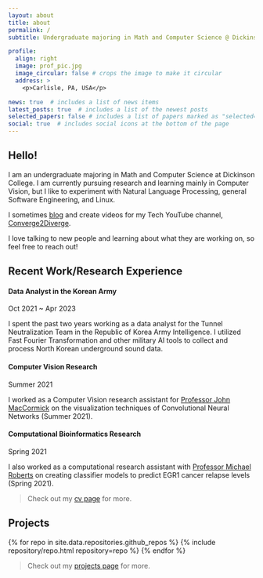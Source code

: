 ```yaml
---
layout: about
title: about
permalink: /
subtitle: Undergraduate majoring in Math and Computer Science @ Dickinson College.

profile:
  align: right
  image: prof_pic.jpg
  image_circular: false # crops the image to make it circular
  address: >
    <p>Carlisle, PA, USA</p>

news: true  # includes a list of news items
latest_posts: true  # includes a list of the newest posts
selected_papers: false # includes a list of papers marked as "selected={true}"
social: true  # includes social icons at the bottom of the page
---
```

## Hello!

I am an undergraduate majoring in Math and Computer Science at Dickinson College. I am currently pursuing research and learning mainly in Computer Vision, but I like to experiment with Natural Language Processing, general Software Engineering, and Linux.

I sometimes [blog](./blog/index.html) and create videos for my Tech YouTube channel, [Converge2Diverge](https://youtube.com/converge2diverge).

I love talking to new people and learning about what they are working on, so feel free to reach out!

## Recent Work/Research Experience
#### Data Analyst in the Korean Army
Oct 2021 ~ Apr 2023

I spent the past two years working as a data analyst for the Tunnel Neutralization Team in the Republic of Korea Army Intelligence. I utilized Fast Fourier Transformation and other military AI tools to collect and process North Korean underground sound data.

#### Computer Vision Research
Summer 2021

I worked as a Computer Vision research assistant for [Professor John MacCormick](https://www.dickinson.edu/johnmaccormick) on the visualization techniques of Convolutional Neural Networks (Summer 2021).

#### Computational Bioinformatics Research
Spring 2021

I also worked as a computational research assistant with [Professor Michael Roberts](https://www.dickinson.edu/site/custom_scripts/dc_faculty_profile_index.php?fac=robertsm) on creating classifier models to predict EGR1 cancer relapse levels (Spring 2021).

> Check out my [cv page](./cv) for more.

## Projects
<div class="repositories d-flex flex-wrap flex-md-row flex-column justify-content-between align-items-center">
  {% for repo in site.data.repositories.github_repos %}
    {% include repository/repo.html repository=repo %}
  {% endfor %}
</div>

> Check out my [projects page](./projects) for more.